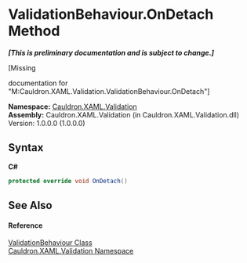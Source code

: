 # ValidationBehaviour.OnDetach Method 
 _**\[This is preliminary documentation and is subject to change.\]**_

\[Missing <summary> documentation for "M:Cauldron.XAML.Validation.ValidationBehaviour.OnDetach"\]

**Namespace:**&nbsp;<a href="N_Cauldron_XAML_Validation">Cauldron.XAML.Validation</a><br />**Assembly:**&nbsp;Cauldron.XAML.Validation (in Cauldron.XAML.Validation.dll) Version: 1.0.0.0 (1.0.0.0)

## Syntax

**C#**<br />
``` C#
protected override void OnDetach()
```


## See Also


#### Reference
<a href="T_Cauldron_XAML_Validation_ValidationBehaviour">ValidationBehaviour Class</a><br /><a href="N_Cauldron_XAML_Validation">Cauldron.XAML.Validation Namespace</a><br />